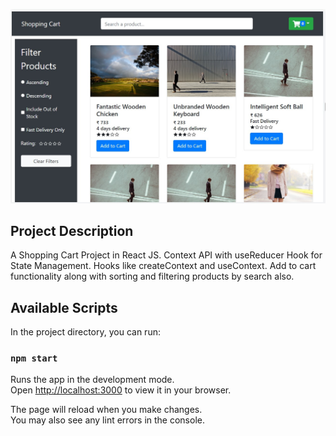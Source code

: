 ![React Shopping-Cart App](./banner.jpg)


## Project Description
A Shopping Cart Project in React JS. Context API with useReducer Hook for State Management. Hooks like createContext and useContext. Add to cart functionality along with sorting and filtering products by search also.


## Available Scripts

In the project directory, you can run:

### `npm start`

Runs the app in the development mode.\
Open [http://localhost:3000](http://localhost:3000) to view it in your browser.

The page will reload when you make changes.\
You may also see any lint errors in the console.